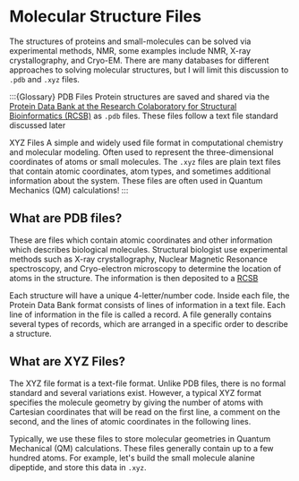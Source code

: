 # Molecular Structure Files

The structures of proteins and small-molecules can be solved via experimental methods, NMR, some examples include NMR, X-ray crystallography, and Cryo-EM. There are many databases for different approaches to solving molecular structures, but I will limit this discussion to `.pdb` and `.xyz` files.

:::{Glossary}
PDB Files
    Protein structures are saved and shared via the [Protein Data Bank at the Research Colaboratory for Structural Bioinformatics (RCSB)](https://www.rcsb.org) as `.pdb` files. These files follow a text file standard discussed later

XYZ Files
     A simple and widely used file format in computational chemistry and molecular modeling. Often used to represent the three-dimensional coordinates of atoms or small molecules. The `.xyz` files are plain text files that contain atomic coordinates, atom types, and sometimes additional information about the system. These files are often used in Quantum Mechanics (QM) calculations!
:::


## What are PDB files?

These are files which contain atomic coordinates and other information which describes biological molecules. Structural biologist use experimental methods such as X-ray crystallography, Nuclear Magnetic Resonance spectroscopy, and Cryo-electron microscopy to determine the location of atoms in the structure. The information is then deposited to a [RCSB](https://rcsb.org)

Each structure will have a unique 4-letter/number code. Inside each file, the Protein Data Bank format consists of lines of information in a text file. Each line of information in the file is called a record. A file generally contains several types of records, which are arranged in a specific order to describe a structure.


## What are XYZ Files?

The XYZ file format is a text-file format. Unlike PDB files, there is no formal standard and several variations exist. However, a typical XYZ format specifies the molecule geometry by giving the number of atoms with Cartesian coordinates that will be read on the first line, a comment on the second, and the lines of atomic coordinates in the following lines. 

Typically, we use these files to store molecular geometries in Quantum Mechanical (QM) calculations. These files generally contain up to a few hundred atoms. For example, let's build the small molecule alanine dipeptide, and store this data in `.xyz`.
